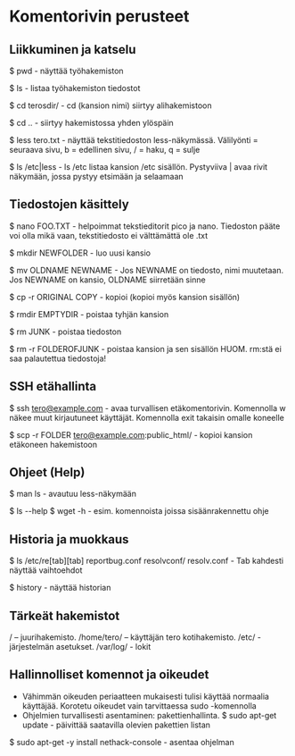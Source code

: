 # Komentorivin perusteet

## Liikkuminen ja katselu
$ pwd - näyttää työhakemiston

$ ls - listaa työhakemiston tiedostot

$ cd terosdir/ - cd (kansion nimi) siirtyy alihakemistoon

$ cd .. - siirtyy hakemistossa yhden ylöspäin

$ less tero.txt - näyttää tekstitiedoston less-näkymässä. Välilyönti = seuraava sivu, b = edellinen sivu, / = haku, q = sulje

$ ls /etc|less - ls /etc listaa kansion /etc sisällön. Pystyviiva | avaa rivit näkymään, jossa pystyy etsimään ja selaamaan

## Tiedostojen käsittely
$ nano FOO.TXT - helpoimmat tekstieditorit pico ja nano. Tiedoston pääte voi olla mikä vaan, tekstitiedosto ei välttämättä ole .txt

$ mkdir NEWFOLDER - luo uusi kansio

$ mv OLDNAME NEWNAME - Jos NEWNAME on tiedosto, nimi muutetaan. Jos NEWNAME on kansio, OLDNAME siirretään sinne

$ cp -r ORIGINAL COPY - kopioi (kopioi myös kansion sisällön)

$ rmdir EMPTYDIR - poistaa tyhjän kansion

$ rm JUNK - poistaa tiedoston

$ rm -r FOLDEROFJUNK - poistaa kansion ja sen sisällön HUOM. rm:stä ei saa palautettua tiedostoja!

## SSH etähallinta
$ ssh tero@example.com - avaa turvallisen etäkomentorivin. Komennolla w näkee muut kirjautuneet käyttäjät. Komennolla exit takaisin omalle koneelle

$ scp -r FOLDER tero@example.com:public_html/ - kopioi kansion etäkoneen hakemistoon

## Ohjeet (Help)
$ man ls - avautuu less-näkymään

$ ls --help
$ wget -h - esim. komennoista joissa sisäänrakennettu ohje

## Historia ja muokkaus
$ ls /etc/re[tab][tab]
reportbug.conf  resolvconf/     resolv.conf - Tab kahdesti näyttää vaihtoehdot

$ history - näyttää historian

## Tärkeät hakemistot
/ – juurihakemisto. /home/tero/ – käyttäjän tero kotihakemisto. /etc/ - järjestelmän asetukset. /var/log/ - lokit

## Hallinnolliset komennot ja oikeudet
- Vähimmän oikeuden periaatteen mukaisesti tulisi käyttää normaalia käyttäjää. Korotetu oikeudet vain tarvittaessa sudo -komennolla
- Ohjelmien turvallisesti asentaminen: pakettienhallinta. $ sudo apt-get update - päivittää saatavilla olevien pakettien listan

$ sudo apt-get -y install nethack-console - asentaa ohjelman


